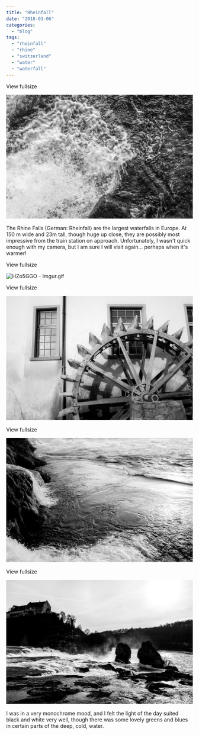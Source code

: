 ```yaml
---
title: "Rheinfall"
date: "2018-03-06"
categories: 
  - "blog"
tags: 
  - "rheinfall"
  - "rhine"
  - "switzerland"
  - "water"
  - "waterfall"
---
```


View fullsize

![20180305-_DSC5485-DSC-RX1.jpg](/assets/images/ba51b-20180305-_dsc5485-dsc-rx1.jpg)

The Rhine Falls (German: Rheinfall) are the largest waterfalls in Europe. At 150 m wide and 23m tall, though huge up close, they are possibly most impressive from the train station on approach. Unfortunately, I wasn't quick enough with my camera, but I am sure I will visit again... perhaps when it's warmer!

View fullsize

![HZo5GGO - Imgur.gif](/assets/images/ccadd-hzo5ggo-imgur.gif)

View fullsize

![20180305-_DSC5489-DSC-RX1.jpg](/assets/images/f37e8-20180305-_dsc5489-dsc-rx1.jpg)

View fullsize

![20180305-_DSC5491-DSC-RX1.jpg](/assets/images/06ab0-20180305-_dsc5491-dsc-rx1.jpg)

View fullsize

![20180305-_DSC5481-DSC-RX1.jpg](/assets/images/0922d-20180305-_dsc5481-dsc-rx1.jpg)

I was in a very monochrome mood, and I felt the light of the day suited black and white very well, though there was some lovely greens and blues in certain parts of the deep, cold, water.
